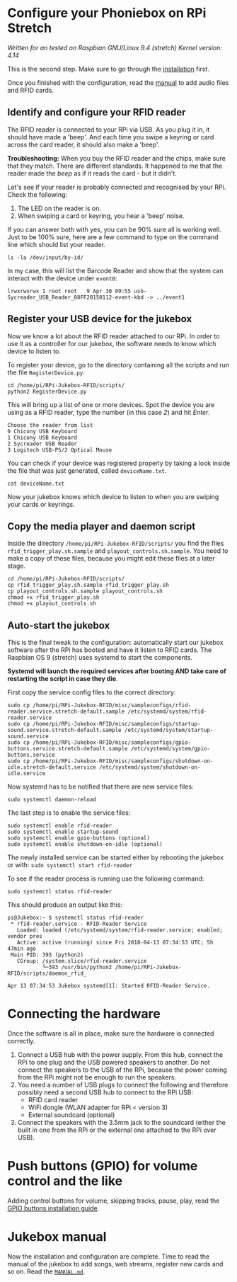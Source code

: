 # Configure your Phoniebox on RPi Stretch

*Written for an tested on Raspbian GNU/Linux 9.4 (stretch) Kernel version: 4.14*

This is the second step. Make sure to go through the [installation](INSTALL-stretch.md) first.

Once you finished with the configuration, read the [manual](MANUAL.md) to add audio files and RFID cards.

## Identify and configure your RFID reader

The RFID reader is connected to your RPi via USB. As you plug it in, it should have made a 'beep'. And each time you swipe a keyring or card across the card reader, it should also make a 'beep'.

**Troubleshooting:** When you buy the RFID reader and the chips, make sure that they match. There are different standards. It happened to me that the reader made the *beep* as if it reads the card - but it didn't.

Let's see if your reader is probably connected and recognised by your RPi. Check the following:

1. The LED on the reader is on.
2. When swiping a card or keyring, you hear a 'beep' noise.

If you can answer both with yes, you can be 90% sure all is working well. Just to be 100% sure, here are a few command to type on the command line which should list your reader.

~~~
ls -la /dev/input/by-id/
~~~

In my case, this will list the Barcode Reader and show that the system can interact with the device under `event0`:

~~~
lrwxrwxrwx 1 root root   9 Apr 30 09:55 usb-Sycreader_USB_Reader_08FF20150112-event-kbd -> ../event1
~~~

## Register your USB device for the jukebox

Now we know a lot about the RFID reader attached to our RPi. In order to use it as a controller for our jukebox, the software needs to know which device to listen to.

To register your device, go to the directory containing all the scripts and run the file `RegisterDevice.py`.

~~~
cd /home/pi/RPi-Jukebox-RFID/scripts/
python2 RegisterDevice.py
~~~

This will bring up a list of one or more devices. Spot the device you are using as a RFID reader, type the number (in this case *2*) and hit *Enter*.
~~~
Choose the reader from list
0 Chicony USB Keyboard
1 Chicony USB Keyboard
2 Sycreader USB Reader
3 Logitech USB-PS/2 Optical Mouse 
~~~

You can check if your device was registered properly by taking a look inside the file that was just generated, called `deviceName.txt`.

~~~~
cat deviceName.txt
~~~~

Now your jukebox knows which device to listen to when you are swiping your cards or keyrings.

## Copy the media player and daemon script

Inside the directory `/home/pi/RPi-Jukebox-RFID/scripts/` you find the files `rfid_trigger_play.sh.sample` and `playout_controls.sh.sample`. You need to make a copy of these files, because you might edit these files at a later stage.

~~~~
cd /home/pi/RPi-Jukebox-RFID/scripts/
cp rfid_trigger_play.sh.sample rfid_trigger_play.sh
cp playout_controls.sh.sample playout_controls.sh
chmod +x rfid_trigger_play.sh
chmod +x playout_controls.sh
~~~~

## <a name="systemdautostart"></a>Auto-start the jukebox

This is the final tweak to the configuration: automatically start our jukebox software after the RPi has booted and have it listen to RFID cards. The Raspbian OS 9 (stretch) uses systemd to start the components.

**Systemd will launch the required services after booting AND take care of restarting the script in case they die**. 

First copy the service config files to the correct directory:

```
sudo cp /home/pi/RPi-Jukebox-RFID/misc/sampleconfigs/rfid-reader.service.stretch-default.sample /etc/systemd/system/rfid-reader.service 
sudo cp /home/pi/RPi-Jukebox-RFID/misc/sampleconfigs/startup-sound.service.stretch-default.sample /etc/systemd/system/startup-sound.service
sudo cp /home/pi/RPi-Jukebox-RFID/misc/sampleconfigs/gpio-buttons.service.stretch-default.sample /etc/systemd/system/gpio-buttons.service
sudo cp /home/pi/RPi-Jukebox-RFID/misc/sampleconfigs/shutdown-on-idle.stretch-default.service /etc/systemd/system/shutdown-on-idle.service
```

Now systemd has to be notified that there are new service files:

```
sudo systemctl daemon-reload
```

The last step is to enable the service files:

```
sudo systemctl enable rfid-reader
sudo systemctl enable startup-sound
sudo systemctl enable gpio-buttons (optional)
sudo systemctl enable shutdown-on-idle (optional)
```

The newly installed service can be started either by rebooting the jukebox or
with:
```sudo systemctl start rfid-reader```

To see if the reader process is running use the following command:
```
sudo systemctl status rfid-reader
```
This should produce an output like this:
```
pi@Jukebox:~ $ systemctl status rfid-reader
 * rfid-reader.service - RFID-Reader Service
   Loaded: loaded (/etc/systemd/system/rfid-reader.service; enabled; vendor pres
   Active: active (running) since Fri 2018-04-13 07:34:53 UTC; 5h 47min ago
 Main PID: 393 (python2)
   CGroup: /system.slice/rfid-reader.service
           └─393 /usr/bin/python2 /home/pi/RPi-Jukebox-RFID/scripts/daemon_rfid_

Apr 13 07:34:53 Jukebox systemd[1]: Started RFID-Reader Service.
```

# Connecting the hardware

Once the software is all in place, make sure the hardware is connected correctly.

1. Connect a USB hub with the power supply. From this hub, connect the RPi to one plug and the USB powered speakers to another. Do not connect the speakers to the USB of the RPi, because the power coming from the RPi might not be enough to run the speakers.
2. You need a number of USB plugs to connect the following and therefore possibly need a second USB hub to connect to the RPi USB:
    * RFID card reader
    * WiFi dongle (WLAN adapter for RPi < version 3)
    * External soundcard (optional)
3. Connect the speakers with the 3.5mm jack to the soundcard (either the built in one from the RPi or the external one attached to the RPi over USB).

# Push buttons (GPIO) for volume control and the like

Adding control buttons for volume, skipping tracks, pause, play, read the [GPIO buttons installation guide](GPIO-BUTTONS.md).

# Jukebox manual

Now the installation and configuration are complete. Time to read the manual of the jukebox to add songs, web streams, register new cards and so on. Read the [`MANUAL.md`](MANUAL.md).
